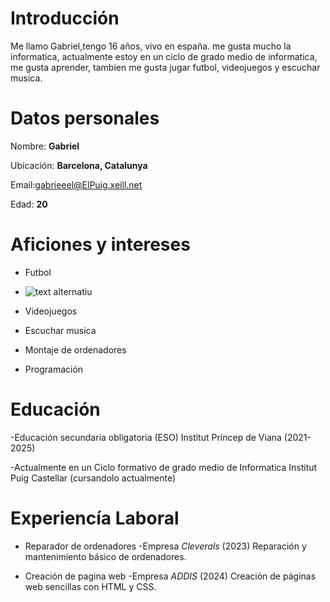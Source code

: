 # Introducción
Me llamo Gabriel,tengo 16 años, vivo en españa. me gusta mucho la informatica, actualmente estoy en un ciclo de grado medio de informatica, me gusta aprender, tambien me gusta jugar futbol, videojuegos y escuchar musica.

# **Datos personales**

Nombre: **Gabriel**

Ubicación: **Barcelona, Catalunya**

Email:gabrieeel@ElPuig.xeill.net

Edad: **20**

# **Aficiones y intereses**
- Futbol
- ![text alternatiu](https://www.bing.com/images/search?view=detailV2&ccid=pU8%2fDkq8&id=8A62DDBB107B7526783064EBA2E6426B15386552&thid=OIP.pU8_Dkq85jSNjrwWIaDUsgHaE6&mediaurl=https%3a%2f%2fwww.caracteristicasdel.com%2fwp-content%2fuploads%2f2022%2f10%2fFutbol.jpg&cdnurl=https%3a%2f%2fth.bing.com%2fth%2fid%2fR.a54f3f0e4abce6348d8ebc1621a0d4b2%3frik%3dUmU4FWtC5qLrZA%26pid%3dImgRaw%26r%3d0&exph=443&expw=667&q=futbol&FORM=IRPRST&ck=2F4893E6490533EACAB4C0A54BF9E48E&selectedIndex=7&itb=0)

- Videojuegos

- Escuchar musica

- Montaje de ordenadores

- Programación

# **Educación**
-Educación secundaria obligatoria (ESO)
Institut Príncep de Viana (2021-2025)

-Actualmente en un Ciclo formativo de grado medio de Informatica
Institut Puig Castellar (cursandolo actualmente)

# **Experiencía Laboral**
 - Reparador de ordenadores
   -Empresa *Cleverals* (2023)
 Reparación y mantenimiento básico de ordenadores.
 
 - Creación de pagina web
   -Empresa *ADDIS* (2024)
   Creación de páginas web sencillas con HTML y CSS.
